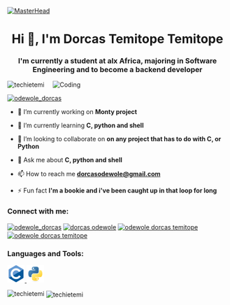 [![MasterHead](https://gifdb.com/coding)](https://techietemi.io)
<h1 align="center">Hi 👋, I'm Dorcas Temitope Temitope</h1>
<h3 align="center">I'm currently a student at alx Africa, majoring in Software Engineering and to become a backend developer</h3>
<img align="right" alt="Coding" width="400" src="https://dribbble.com/shots/15215756-Coding-Animation-Concept/attachments/6961320?mode=media">

<p align="left"> <img src="https://komarev.com/ghpvc/?username=techietemi&label=Profile%20views&color=0e75b6&style=flat" alt="techietemi" /> </p>

<p align="left"> <a href="https://twitter.com/odewole_dorcas" target="blank"><img src="https://img.shields.io/twitter/follow/odewole_dorcas?logo=twitter&style=for-the-badge" alt="odewole_dorcas" /></a> </p>

- 🔭 I’m currently working on **Monty project**

- 🌱 I’m currently learning **C, python and shell**

- 👯 I’m looking to collaborate on **on any project that has to do with C, or Python**

- 💬 Ask me about **C, python and shell**

- 📫 How to reach me **dorcasodewole@gmail.com**

- ⚡ Fun fact **I'm a bookie and i've been caught up in that loop for long**

<h3 align="left">Connect with me:</h3>
<p align="left">
<a href="https://twitter.com/odewole_dorcas" target="blank"><img align="center" src="https://raw.githubusercontent.com/rahuldkjain/github-profile-readme-generator/master/src/images/icons/Social/twitter.svg" alt="odewole_dorcas" height="30" width="40" /></a>
<a href="https://linkedin.com/in/dorcas odewole" target="blank"><img align="center" src="https://raw.githubusercontent.com/rahuldkjain/github-profile-readme-generator/master/src/images/icons/Social/linked-in-alt.svg" alt="dorcas odewole" height="30" width="40" /></a>
<a href="https://fb.com/odewole dorcas temitope" target="blank"><img align="center" src="https://raw.githubusercontent.com/rahuldkjain/github-profile-readme-generator/master/src/images/icons/Social/facebook.svg" alt="odewole dorcas temitope" height="30" width="40" /></a>
<a href="https://instagram.com/odewole dorcas temitope" target="blank"><img align="center" src="https://raw.githubusercontent.com/rahuldkjain/github-profile-readme-generator/master/src/images/icons/Social/instagram.svg" alt="odewole dorcas temitope" height="30" width="40" /></a>
</p>

<h3 align="left">Languages and Tools:</h3>
<p align="left"> <a href="https://www.cprogramming.com/" target="_blank" rel="noreferrer"> <img src="https://raw.githubusercontent.com/devicons/devicon/master/icons/c/c-original.svg" alt="c" width="40" height="40"/> </a> <a href="https://www.python.org" target="_blank" rel="noreferrer"> <img src="https://raw.githubusercontent.com/devicons/devicon/master/icons/python/python-original.svg" alt="python" width="40" height="40"/> </a> </p>

<p><img align="left" src="https://github-readme-stats.vercel.app/api/top-langs?username=techietemi&show_icons=true&locale=en&layout=compact" alt="techietemi" /></p>

<p>&nbsp;<img align="center" src="https://github-readme-stats.vercel.app/api?username=techietemi&show_icons=true&locale=en" alt="techietemi" /></p>
